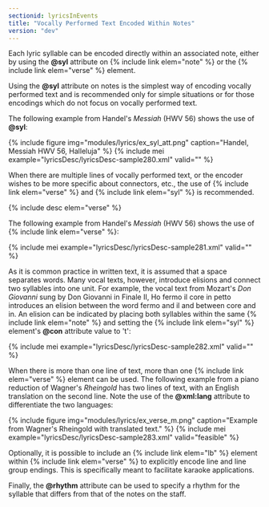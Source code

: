 ```yaml
---
sectionid: lyricsInEvents
title: "Vocally Performed Text Encoded Within Notes"
version: "dev"
---
```


Each lyric syllable can be encoded directly within an associated note, either by using the **@syl** attribute on {% include link elem="note" %} or the {% include link elem="verse" %} element.

Using the **@syl** attribute on notes is the simplest way of encoding vocally performed text and is recommended only for simple situations or for those encodings which do not focus on vocally performed text.

The following example from Handel's *Messiah* (HWV 56) shows the use of **@syl**:

{% include figure img="modules/lyrics/ex_syl_att.png" caption="Handel, Messiah HWV 56, Halleluja" %}
{% include mei example="lyricsDesc/lyricsDesc-sample280.xml" valid="" %}

When there are multiple lines of vocally performed text, or the encoder wishes to be more specific about connectors, etc., the use of {% include link elem="verse" %} and {% include link elem="syl" %} is recommended.

{% include desc elem="verse" %}

The following example from Handel's *Messiah* (HWV 56) shows the use of {% include link elem="verse" %}:

{% include mei example="lyricsDesc/lyricsDesc-sample281.xml" valid="" %}

As it is common practice in written text, it is assumed that a space separates words. Many vocal texts, however, introduce elisions and connect two syllables into one unit. For example, the vocal text from Mozart's *Don Giovanni* sung by Don Giovanni in Finale II, Ho fermo il core in petto introduces an elision between the word fermo and il and between core and in. An elision can be indicated by placing both syllables within the same {% include link elem="note" %} and setting the {% include link elem="syl" %} element's **@con** attribute value to 't':

{% include mei example="lyricsDesc/lyricsDesc-sample282.xml" valid="" %}

When there is more than one line of text, more than one {% include link elem="verse" %} element can be used. The following example from a piano reduction of Wagner's *Rheingold* has two lines of text, with an English translation on the second line. Note the use of the **@xml:lang** attribute to differentiate the two languages:

{% include figure img="modules/lyrics/ex_verse_m.png" caption="Example from Wagner's Rheingold with translated text." %}
{% include mei example="lyricsDesc/lyricsDesc-sample283.xml" valid="feasible" %}

Optionally, it is possible to include an {% include link elem="lb" %} element within {% include link elem="verse" %} to explicitly encode line and line group endings. This is specifically meant to facilitate karaoke applications.

Finally, the **@rhythm** attribute can be used to specify a rhythm for the syllable that differs from that of the notes on the staff.
